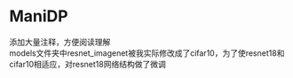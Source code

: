 # ManiDP
添加大量注释，方便阅读理解 \
models文件夹中resnet_imagenet被我实际修改成了cifar10，为了使resnet18和cifar10相适应，对resnet18网络结构做了微调
